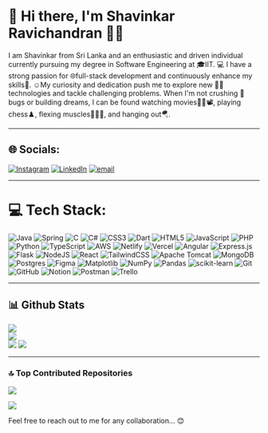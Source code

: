 # 👋 Hi there, I'm Shavinkar Ravichandran 🧑‍🎓

I am Shavinkar from Sri Lanka and an enthusiastic and driven individual currently pursuing my degree in Software Engineering at 🎓IIT. 💻 I have a strong passion for 🌐full-stack development and continuously enhance my skills🎲. ☺️My curiosity and dedication push me to explore new 🧑‍💻technologies and tackle challenging problems. When I'm not crushing 🐞bugs or building dreams, I can be found watching movies🎥🍿📽️, playing chess♟️, flexing muscles💪🏋️‍♂️, and hanging out🪂.

<hr>

## 🌐 Socials:
[![Instagram](https://img.shields.io/badge/Instagram-%23E4405F.svg?logo=Instagram&logoColor=white)](https://instagram.com/www.instagram.com/__shavinkar__) [![LinkedIn](https://img.shields.io/badge/LinkedIn-%230077B5.svg?logo=linkedin&logoColor=white)](https://linkedin.com/in/www.linkedin.com/in/shavinkarsk) [![email](https://img.shields.io/badge/Email-D14836?logo=gmail&logoColor=white)](mailto:shavinkarskr17@gmail.com) 

<hr>

# 💻 Tech Stack:

![Java](https://img.shields.io/badge/java-%23ED8B00.svg?style=for-the-badge&logo=openjdk&logoColor=white) ![Spring](https://img.shields.io/badge/spring-%236DB33F.svg?style=for-the-badge&logo=spring&logoColor=white) ![C](https://img.shields.io/badge/c-%2300599C.svg?style=for-the-badge&logo=c&logoColor=white) ![C#](https://img.shields.io/badge/c%23-%23239120.svg?style=for-the-badge&logo=csharp&logoColor=white) ![CSS3](https://img.shields.io/badge/css3-%231572B6.svg?style=for-the-badge&logo=css3&logoColor=white) ![Dart](https://img.shields.io/badge/dart-%230175C2.svg?style=for-the-badge&logo=dart&logoColor=white) ![HTML5](https://img.shields.io/badge/html5-%23E34F26.svg?style=for-the-badge&logo=html5&logoColor=white) ![JavaScript](https://img.shields.io/badge/javascript-%23323330.svg?style=for-the-badge&logo=javascript&logoColor=%23F7DF1E) ![PHP](https://img.shields.io/badge/php-%23777BB4.svg?style=for-the-badge&logo=php&logoColor=white) ![Python](https://img.shields.io/badge/python-3670A0?style=for-the-badge&logo=python&logoColor=ffdd54) ![TypeScript](https://img.shields.io/badge/typescript-%23007ACC.svg?style=for-the-badge&logo=typescript&logoColor=white) ![AWS](https://img.shields.io/badge/AWS-%23FF9900.svg?style=for-the-badge&logo=amazon-aws&logoColor=white) ![Netlify](https://img.shields.io/badge/netlify-%23000000.svg?style=for-the-badge&logo=netlify&logoColor=#00C7B7) ![Vercel](https://img.shields.io/badge/vercel-%23000000.svg?style=for-the-badge&logo=vercel&logoColor=white) ![Angular](https://img.shields.io/badge/angular-%23DD0031.svg?style=for-the-badge&logo=angular&logoColor=white) ![Express.js](https://img.shields.io/badge/express.js-%23404d59.svg?style=for-the-badge&logo=express&logoColor=%2361DAFB) ![Flask](https://img.shields.io/badge/flask-%23000.svg?style=for-the-badge&logo=flask&logoColor=white) ![NodeJS](https://img.shields.io/badge/node.js-6DA55F?style=for-the-badge&logo=node.js&logoColor=white) ![React](https://img.shields.io/badge/react-%2320232a.svg?style=for-the-badge&logo=react&logoColor=%2361DAFB) ![TailwindCSS](https://img.shields.io/badge/tailwindcss-%2338B2AC.svg?style=for-the-badge&logo=tailwind-css&logoColor=white) ![Apache Tomcat](https://img.shields.io/badge/apache%20tomcat-%23F8DC75.svg?style=for-the-badge&logo=apache-tomcat&logoColor=black) ![MongoDB](https://img.shields.io/badge/MongoDB-%234ea94b.svg?style=for-the-badge&logo=mongodb&logoColor=white) ![Postgres](https://img.shields.io/badge/postgres-%23316192.svg?style=for-the-badge&logo=postgresql&logoColor=white) ![Figma](https://img.shields.io/badge/figma-%23F24E1E.svg?style=for-the-badge&logo=figma&logoColor=white) ![Matplotlib](https://img.shields.io/badge/Matplotlib-%23ffffff.svg?style=for-the-badge&logo=Matplotlib&logoColor=black) ![NumPy](https://img.shields.io/badge/numpy-%23013243.svg?style=for-the-badge&logo=numpy&logoColor=white) ![Pandas](https://img.shields.io/badge/pandas-%23150458.svg?style=for-the-badge&logo=pandas&logoColor=white) ![scikit-learn](https://img.shields.io/badge/scikit--learn-%23F7931E.svg?style=for-the-badge&logo=scikit-learn&logoColor=white) ![Git](https://img.shields.io/badge/git-%23F05033.svg?style=for-the-badge&logo=git&logoColor=white) ![GitHub](https://img.shields.io/badge/github-%23121011.svg?style=for-the-badge&logo=github&logoColor=white) ![Notion](https://img.shields.io/badge/Notion-%23000000.svg?style=for-the-badge&logo=notion&logoColor=white) ![Postman](https://img.shields.io/badge/Postman-FF6C37?style=for-the-badge&logo=postman&logoColor=white) ![Trello](https://img.shields.io/badge/Trello-%23026AA7.svg?style=for-the-badge&logo=Trello&logoColor=white) 

<hr>

## 📊 Github Stats

![](https://github-readme-stats.vercel.app/api?username=Shavinkar-SKR&theme=blue-green&show_icons=true&hide_border=false&include_all_commits=true&count_private=true)<br/>
![](https://nirzak-streak-stats.vercel.app/?user=Shavinkar-SKR&theme=blue-green&hide_border=false)<br/>
![](https://github-readme-stats.vercel.app/api/top-langs/?username=Shavinkar-SKR&show_icons=true&theme=blue-green&hide_border=false&include_all_commits=true&count_private=true&layout=compact)
[![](https://visitcount.itsvg.in/api?id=Shavinkar-SKR&icon=0&color=0)](https://visitcount.itsvg.in)

<!--<p>&nbsp;<img align="center" src="https://github-readme-stats.vercel.app/api?username=Shavinkar-SKR&show_icons=true&locale=en" alt="shavinkar-skr" /></p>-->

<hr>

### 🔝 Top Contributed Repositories
![](https://github-contributor-stats.vercel.app/api?username=Shavinkar-SKR&limit=5&theme=blue-green&combine_all_yearly_contributions=true)

[![](https://visitcount.itsvg.in/api?id=Shavinkar-SKR&icon=6&color=8)](https://visitcount.itsvg.in)

Feel free to reach out to me for any collaboration... 😊
